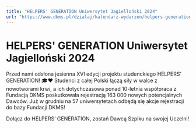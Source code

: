 ```yaml
---
title: "HELPERS' GENERATION Uniwersytet Jagielloński 2024"
url: "https://www.dkms.pl/dzialaj/kalendarz-wydarzen/helpers-generation-uniwersytet-jagiellonski-zima2024"
---
```


# HELPERS' GENERATION Uniwersytet Jagielloński 2024

Przed nami odsłona jesienna XVI edycji projektu studenckiego HELPERS’ GENERATION! 🎓❤️ Studenci z całej Polski łączą siły w walce z nowotworami krwi, a ich dotychczasowa ponad 10\-letnia współpraca z Fundacją DKMS poskutkowała rejestracją 163 000 nowych potencjalnych Dawców. Już w grudniu na 57 uniwersytetach odbędą się akcje rejestracji do bazy Fundacji DKMS!


Dołącz do HELPERS’ GENERATION, zostań Dawcą Szpiku na swojej Uczelni!


